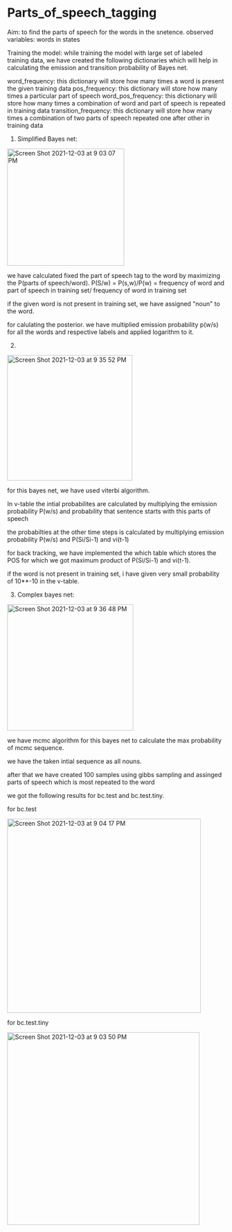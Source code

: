 # Parts_of_speech_tagging

Aim: to find the parts of speech for the words in the snetence.
observed variables: words in states

Training the model:
 while training the model with large set of labeled training data, we have created the following dictionaries which will help in calculating the emission and transition probability of Bayes net.

word_frequency: this dictionary will store how many times a word is present the given training data
pos_frequency:  this dictionary will store how many times a particular part of speech
word_pos_frequency: this dictionary will store how many times a combination of word and part of speech is repeated in training data
transition_frequency: this dictionary will store how many times a combination of two parts of speech repeated one after other in training data

1) Simplified Bayes net:
<img width="270" alt="Screen Shot 2021-12-03 at 9 03 07 PM" src="https://media.github.iu.edu/user/18547/files/0600be80-547d-11ec-8681-0b473fecb5fe">

we have calculated fixed the part of speech tag to the word by maximizing the P(parts of speech/word).
P(S/w) = P(s,w)/P(w) = frequency of word and part of speech  in training set/ frequency of word in training set

if the given word is not present in training set, we have assigned "noun" to the word.

for calulating the posterior. we have multiplied emission probability p(w/s) for all the words and respective labels and applied logarithm to it.

2)

<img width="289" alt="Screen Shot 2021-12-03 at 9 35 52 PM" src="https://media.github.iu.edu/user/18547/files/10bd5280-5481-11ec-9041-645954a69860">


for this bayes net, we have used viterbi algorithm.

In v-table the intial probabilites are calculated by multiplying the emission probability P(w/s) and probability that sentence starts with this parts of speech

the probabilties at the other time steps is calculated by multiplying  emission probability P(w/s) and P(Si/Si-1) and vi(t-1)

for back tracking, we have implemented the which table which stores the  POS for which we got maximum product of P(Si/Si-1) and vi(t-1).

if the word is not present in training set, i have given very small probability of 10**-10 in the v-table.

3) Complex bayes net:

<img width="291" alt="Screen Shot 2021-12-03 at 9 36 48 PM" src="https://media.github.iu.edu/user/18547/files/2df22100-5481-11ec-8e5e-e44d920ea36d">


we have mcmc algorithm for this bayes net to calculate the max probability of mcmc sequence.

we have the taken intial sequence as all nouns.

after that we have created 100 samples using gibbs sampling and assinged parts of speech which is most repeated to the word 



we got the following results for bc.test and bc.test.tiny.

for bc.test

<img width="447" alt="Screen Shot 2021-12-03 at 9 04 17 PM" src="https://media.github.iu.edu/user/18547/files/af957f00-5480-11ec-9cfe-a7bcd529e339">


for bc.test.tiny

<img width="444" alt="Screen Shot 2021-12-03 at 9 03 50 PM" src="https://media.github.iu.edu/user/18547/files/ce941100-5480-11ec-8f71-1a66a851f81d">







  
  



